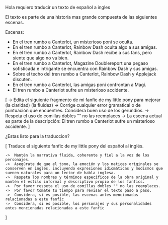Hola requiero traducir un texto de español a ingles

El texto es parte de una historia mas grande compuesta de las siguientes escenas.

Escenas:

- En el tren rumbo a Canterlot, un misterioso poni se oculta. 
- En el tren rumbo a Canterlot, Rainbow Dash oculta algo a sus amigas.
- En el tren rumbo a Canterlot, Rainbow Dash recibe a sus fans, pero siente que algo no va bien.
- En el tren rumbo a Canterlot, Magazine Doublereport una pegaso sofisticada e intrigante se encuentra con Rainbow Dash y sus amigas.
- Sobre el techo del tren rumbo a Canterlot, Rainbow Dash y Applejack discuten.
- En el tren rumbo a Canterlot, las amigas poni confrontan a Magi.
- El tren rumbo a Canterlot sufre un misterioso accidente.

[
    -> Edita el siguiente fragmento de mi fanfic de my little pony para mejorar (la claridad) (la fluidez) 
    -> Corrige cualquier error gramatical o de puntuación que encuentres. Considera buen uso de los gerundios.
    -> Respeta el uso de comillas dobles "" no las reemplaces
    -> La escena actual es parte de la descripción: El tren rumbo a Canterlot sufre un misterioso accidente.
]

¿Estas listo para la traduccion?

[
    Traduce el siguiente fanfic de my little pony del español al inglés.

    ->  Mantén la narrativa fluida, coherente y fiel a la voz de los personajes. 
    ->  Asegúrate de que el tono, la emoción y los matices originales se conserven en inglés, incluyendo expresiones idiomáticas y modismos que suenen naturales para un lector de habla inglesa. 
    ->  Respeta los nombres y términos específicos de la obra original y mantén el estilo informal y descriptivo propio de los fanfics.
    ->  Por favor respeta el uso de comillas dobles "" no las reemplaces.
    ->  Por favor tomate tu tiempo para revisar el texto paso a paso.
    ->  Considera, si es posible, las escenas antes mencionadas relacionadas a este fanfic
    ->  Considera, si es posible, los personajes y sus personalidades antes mencionadas relacionadas a este fanfic
]
